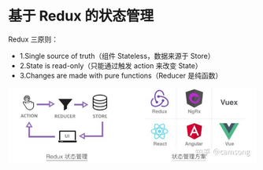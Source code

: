 基于 Redux 的状态管理
===

Redux 三原则：

* 1.Single source of truth（组件 Stateless，数据来源于 Store）
* 2.State is read-only（只能通过触发 action 来改变 State）
* 3.Changes are made with pure functions（Reducer 是纯函数）

![Redux 状态管理](./img/redux.jpg)
